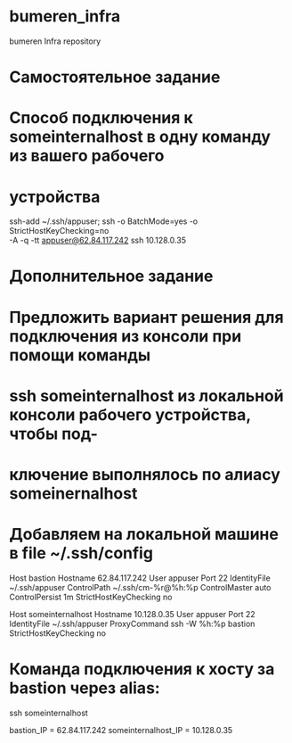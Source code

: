 # bumeren_infra
bumeren Infra repository

# Самостоятельное задание
# Способ подключения к someinternalhost в одну команду из вашего рабочего
# устройства
ssh-add ~/.ssh/appuser; ssh -o BatchMode=yes -o StrictHostKeyChecking=no \
-A -q -tt appuser@62.84.117.242 ssh 10.128.0.35

# Дополнительное задание
# Предложить вариант решения для подключения из консоли при помощи команды
# ssh someinternalhost из локальной консоли рабочего устройства, чтобы под-
# ключение выполнялось по алиасу someinernalhost
# Добавляем на локальной машине в file ~/.ssh/config
Host bastion
   Hostname 62.84.117.242
   User appuser
   Port 22
   IdentityFile ~/.ssh/appuser
   ControlPath ~/.ssh/cm-%r@%h:%p
   ControlMaster auto
   ControlPersist 1m
   StrictHostKeyChecking no

Host someinternalhost
   Hostname 10.128.0.35
   User appuser
   Port 22
   IdentityFile ~/.ssh/appuser
   ProxyCommand ssh -W %h:%p bastion
   StrictHostKeyChecking no

# Команда подключения к хосту за bastion через alias:
ssh someinternalhost

bastion_IP = 62.84.117.242
someinternalhost_IP = 10.128.0.35
